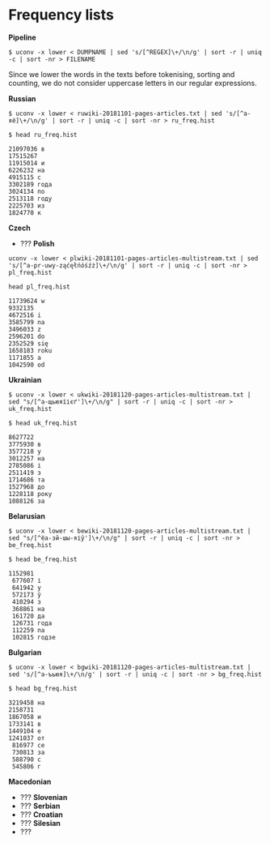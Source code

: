 # Frequency lists

**Pipeline**

```
$ uconv -x lower < DUMPNAME | sed 's/[^REGEX]\+/\n/g' | sort -r | uniq -c | sort -nr > FILENAME
```

Since we lower the words in the texts before tokenising, sorting and counting, we do not consider uppercase letters in our regular expressions. 
 
**Russian**
```
$ uconv -x lower < ruwiki-20181101-pages-articles.txt | sed 's/[^а-яё]\+/\n/g' | sort -r | uniq -c | sort -nr > ru_freq.hist

$ head ru_freq.hist

21097036 в
17515267 
11915014 и
6226232 на
4915115 с
3302189 года
3024134 по
2513118 году
2225703 из
1824770 к
```

**Czech**
* ???
**Polish**
```
uconv -x lower < plwiki-20181101-pages-articles-multistream.txt | sed 's/[^a-pr-uwy-ząćęłńóśźż]\+/\n/g' | sort -r | uniq -c | sort -nr > pl_freq.hist

head pl_freq.hist

11739624 w
9332135 
4672516 i
3585799 na
3496033 z
2596201 do
2352529 się
1658183 roku
1171855 a
1042590 od
```
**Ukrainian**
```
$ uconv -x lower < ukwiki-20181120-pages-articles-multistream.txt | sed "s/[^а-щьюяїієґ']\+/\n/g" | sort -r | uniq -c | sort -nr > uk_freq.hist

$ head uk_freq.hist

8627722 
3775930 в
3577218 у
3012257 на
2785086 і
2511419 з
1714686 та
1527968 до
1228118 року
1088126 за
```
**Belarusian**
```
$ uconv -x lower < bewiki-20181120-pages-articles-multistream.txt | sed "s/[^ёа-зй-шы-яіў']\+/\n/g" | sort -r | uniq -c | sort -nr > be_freq.hist

$ head be_freq.hist

1152981 
 677607 і
 641942 у
 572173 ў
 410294 з
 368861 на
 161720 да
 126731 года
 112259 па
 102815 годзе
```
**Bulgarian** 
```
$ uconv -x lower < bgwiki-20181120-pages-articles-multistream.txt | sed 's/[^а-ъьюя]\+/\n/g' | sort -r | uniq -c | sort -nr > bg_freq.hist

$ head bg_freq.hist

3219458 на
2158731 
1867058 и
1733141 в
1449104 е
1241037 от
 816977 се
 730813 за
 588790 с
 545806 г
```
**Macedonian**
* ???
**Slovenian**
* ???
**Serbian**
* ???
**Croatian**
* ???
**Silesian**
* ???
